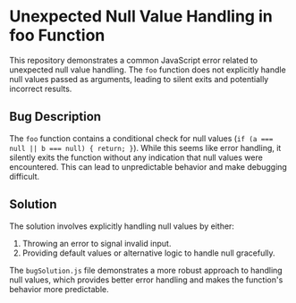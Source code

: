 # Unexpected Null Value Handling in foo Function

This repository demonstrates a common JavaScript error related to unexpected null value handling. The `foo` function does not explicitly handle null values passed as arguments, leading to silent exits and potentially incorrect results.

## Bug Description

The `foo` function contains a conditional check for null values (`if (a === null || b === null) { return; }`). While this seems like error handling, it silently exits the function without any indication that null values were encountered. This can lead to unpredictable behavior and make debugging difficult.

## Solution

The solution involves explicitly handling null values by either: 
1. Throwing an error to signal invalid input. 
2. Providing default values or alternative logic to handle null gracefully.

The `bugSolution.js` file demonstrates a more robust approach to handling null values, which provides better error handling and makes the function's behavior more predictable.